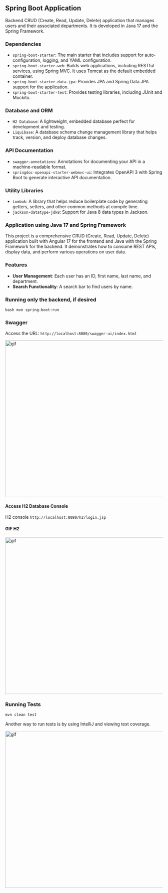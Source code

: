 ## Spring Boot Application

Backend CRUD (Create, Read, Update, Delete) application that manages users and their associated departments. It is developed in Java 17 and the Spring Framework.

### Dependencies
- `spring-boot-starter`: The main starter that includes support for auto-configuration, logging, and YAML configuration.
- `spring-boot-starter-web`: Builds web applications, including RESTful services, using Spring MVC. It uses Tomcat as the default embedded container.
- `spring-boot-starter-data-jpa`: Provides JPA and Spring Data JPA support for the application.
- `spring-boot-starter-test`: Provides testing libraries, including JUnit and Mockito.

### Database and ORM
- `H2 Database`: A lightweight, embedded database perfect for development and testing.
- `Liquibase`: A database schema change management library that helps track, version, and deploy database changes.

### API Documentation
- `swagger-annotations`: Annotations for documenting your API in a machine-readable format.
- `springdoc-openapi-starter-webmvc-ui`: Integrates OpenAPI 3 with Spring Boot to generate interactive API documentation.

### Utility Libraries
- `Lombok`: A library that helps reduce boilerplate code by generating getters, setters, and other common methods at compile time.
- `jackson-datatype-jdk8`: Support for Java 8 data types in Jackson.

### Application using Java 17 and Spring Framework
This project is a comprehensive CRUD (Create, Read, Update, Delete) application built with Angular 17 for the frontend and Java with the Spring Framework for the backend. It demonstrates how to consume REST APIs, display data, and perform various operations on user data.

### Features

- **User Management**: Each user has an ID, first name, last name, and department.
- **Search Functionality**: A search bar to find users by name.

### Running only the backend, if desired
```bash mvn spring-boot:run```

### Swagger
Access the URL: `http://localhost:8080/swagger-ui/index.html`

<img src="swagger-img.png" alt="gif" width="900" height="500">

#### Access H2 Database Console
H2 console `http://localhost:8080/h2/login.jsp`

#### GIF H2
<img src="h2.gif" alt="gif" width="900" height="500">

### Running Tests
`mvn clean test`

Another way to run tests is by using IntelliJ and viewing test coverage.

<img src="tests.gif" alt="gif" width="900" height="500">



